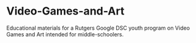 # Video-Games-and-Art
Educational materials for a Rutgers Google DSC youth program on Video Games and Art intended for middle-schoolers.
